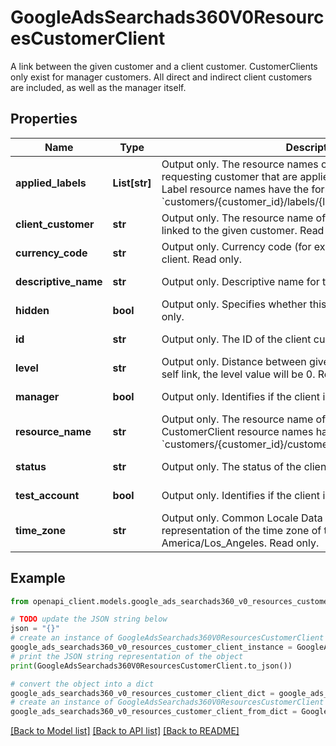 # GoogleAdsSearchads360V0ResourcesCustomerClient

A link between the given customer and a client customer. CustomerClients only exist for manager customers. All direct and indirect client customers are included, as well as the manager itself.

## Properties

Name | Type | Description | Notes
------------ | ------------- | ------------- | -------------
**applied_labels** | **List[str]** | Output only. The resource names of the labels owned by the requesting customer that are applied to the client customer. Label resource names have the form: &#x60;customers/{customer_id}/labels/{label_id}&#x60; | [optional] [readonly] 
**client_customer** | **str** | Output only. The resource name of the client-customer which is linked to the given customer. Read only. | [optional] [readonly] 
**currency_code** | **str** | Output only. Currency code (for example, &#39;USD&#39;, &#39;EUR&#39;) for the client. Read only. | [optional] [readonly] 
**descriptive_name** | **str** | Output only. Descriptive name for the client. Read only. | [optional] [readonly] 
**hidden** | **bool** | Output only. Specifies whether this is a hidden account. Read only. | [optional] [readonly] 
**id** | **str** | Output only. The ID of the client customer. Read only. | [optional] [readonly] 
**level** | **str** | Output only. Distance between given customer and client. For self link, the level value will be 0. Read only. | [optional] [readonly] 
**manager** | **bool** | Output only. Identifies if the client is a manager. Read only. | [optional] [readonly] 
**resource_name** | **str** | Output only. The resource name of the customer client. CustomerClient resource names have the form: &#x60;customers/{customer_id}/customerClients/{client_customer_id}&#x60; | [optional] [readonly] 
**status** | **str** | Output only. The status of the client customer. Read only. | [optional] [readonly] 
**test_account** | **bool** | Output only. Identifies if the client is a test account. Read only. | [optional] [readonly] 
**time_zone** | **str** | Output only. Common Locale Data Repository (CLDR) string representation of the time zone of the client, for example, America/Los_Angeles. Read only. | [optional] [readonly] 

## Example

```python
from openapi_client.models.google_ads_searchads360_v0_resources_customer_client import GoogleAdsSearchads360V0ResourcesCustomerClient

# TODO update the JSON string below
json = "{}"
# create an instance of GoogleAdsSearchads360V0ResourcesCustomerClient from a JSON string
google_ads_searchads360_v0_resources_customer_client_instance = GoogleAdsSearchads360V0ResourcesCustomerClient.from_json(json)
# print the JSON string representation of the object
print(GoogleAdsSearchads360V0ResourcesCustomerClient.to_json())

# convert the object into a dict
google_ads_searchads360_v0_resources_customer_client_dict = google_ads_searchads360_v0_resources_customer_client_instance.to_dict()
# create an instance of GoogleAdsSearchads360V0ResourcesCustomerClient from a dict
google_ads_searchads360_v0_resources_customer_client_from_dict = GoogleAdsSearchads360V0ResourcesCustomerClient.from_dict(google_ads_searchads360_v0_resources_customer_client_dict)
```
[[Back to Model list]](../README.md#documentation-for-models) [[Back to API list]](../README.md#documentation-for-api-endpoints) [[Back to README]](../README.md)


